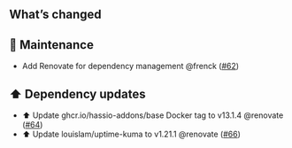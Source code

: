 ## What’s changed

## 🧰 Maintenance

- Add Renovate for dependency management @frenck ([#62](https://github.com/hassio-addons/addon-uptime-kuma/pull/62))

## ⬆️ Dependency updates

- ⬆️ Update ghcr.io/hassio-addons/base Docker tag to v13.1.4 @renovate ([#64](https://github.com/hassio-addons/addon-uptime-kuma/pull/64))
- ⬆️ Update louislam/uptime-kuma to v1.21.1 @renovate ([#66](https://github.com/hassio-addons/addon-uptime-kuma/pull/66))
